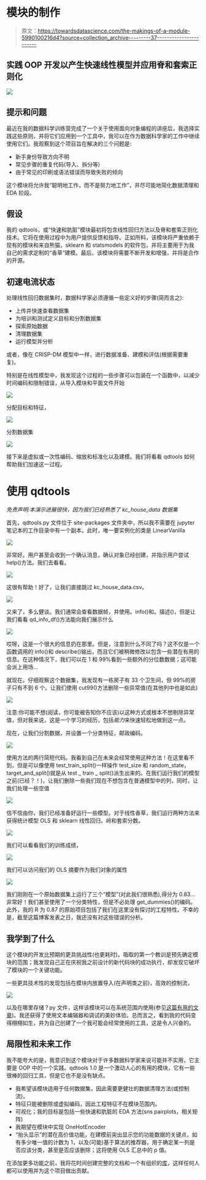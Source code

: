# 模块的制作

> 原文：<https://towardsdatascience.com/the-makings-of-a-module-5990100216d4?source=collection_archive---------37----------------------->

## 实践 OOP 开发以产生快速线性模型并应用脊和套索正则化

![](img/07baeaed84b592a208cab67bbbba946b.png)

## 提示和问题

最近在我的数据科学训练营完成了一个关于使用面向对象编程的讲座后，我选择实践这些原则，并将它们应用到一个工具中，我可以在作为数据科学家的工作中继续使用它们。我观察到这个项目旨在解决的三个问题是:

*   新手身份导致方向不明
*   常见步骤的重复代码(导入、拆分等)
*   由于常见的印刷或语法错误而导致失败的倾向

这个模块将允许我“聪明地工作，而不是努力地工作”，并尽可能地简化数据清理和 EDA 阶段。

## 假设

我的 qdtools，或“快速和肮脏”模块最初将包含线性回归方法以及脊和套索正则化技术。它将在使用过程中为用户提供反馈和指导。正如所料，该模块将严重依赖于现有的模块和来自熊猫，sklearn 和 statsmodels 的软件包，并将主要用于为我自己的需求定制的“香草”建模。最后，该模块将需要不断开发和增强，并将是合作的开源。

## 初速电流状态

处理线性回归数据集时，数据科学家必须遵循一些定义好的步骤(简而言之):

*   上传并快速查看数据集
*   为培训和测试定义目标和分割数据集
*   探索原始数据
*   清理数据集
*   运行模型并分析

或者，像在 CRISP-DM 模型中一样，进行数据准备、建模和评估(根据需要重复)。

特别是在线性模型中，我发现这个过程的一些步骤可以包装在一个函数中，以减少时间编码和限制错误，从导入模块和平面文件开始

![](img/3225d24718ce8647435dece9f24c5853.png)

分配目标和特征，

![](img/b9a360fc9a8f4342dd2196f533e0d271.png)

分割数据集

![](img/1189d6e6c6a37d6e5599789f66b96535.png)

接下来是虚拟或一次性编码、缩放和标准化以及建模。我们将看看 qdtools 如何帮助我们加速这一过程。

# 使用 qdtools

*免责声明:本演示进展很快，因为我们已经熟悉了 kc_house_data 数据集*

首先，qdtools.py 文件位于 site-packages 文件夹中，所以我不需要在 jupyter 笔记本的工作目录中有一个副本。此时，唯一要实例化的类是 LinearVanilla

![](img/2fa2c4d2746ca07b7c1c9dca86be789d.png)

非常好。用户甚至会收到一个确认消息，确认对象已经创建，并指示用户尝试 help()方法。我们去看看。

![](img/1679e3ea7b4fef916b3cfafcfbc748ef.png)

这很有帮助！好了，让我们直接跳过 kc_house_data.csv。

![](img/3572b099bd32301a017b960760d51912.png)

又来了，多么健谈。我们通常会查看数据帧，并使用。info()和。描述()，但是让我们看看 qd_info_df()方法能向我们展示什么

![](img/5fc7f9afff19c9744c843f3887999385.png)

哎呀，这是一个很大的信息扔在那里。但是，注意到什么不同了吗？这不仅是一个函数调用的 info()和 describe()输出，而且它们被稍微修改以包含一些潜在有用的信息。在这种情况下，我们可以在 1 和 99%看到一些额外的分位数数据；这可能会派上用场...

就现在。仔细观察这个数据集，我发现有一栋房子有 33 个卫生间，但 99%的房子只有不到 6 个。让我们使用 cut99()方法删除一些异常值(在其他列中也是如此)

![](img/7a87c4481f61aac43288509a6866659b.png)

注意:你可能不想(阅读，你可能被告知你不应该)以这种方式或根本不想剔除异常值，但对我来说，这是一个学习的经历，包括*能力*来快速轻松地做到这一点。

现在，让我们分割数据，并设置一个分类特征，邮政编码。

![](img/30817a9a8f5975865814b9bafea3ea15.png)

使用方法的两行简短代码。我看到自己在未来会经常使用这种方法！在这里看不到，但是可以像使用 test_train_split()一样操作 test_size 和 random_state，target_and_split()就是从 test _ train _ split()派生出来的。在我们运行我们的模型之前(已经？！)，让我们删除一些我们现在不想包含在普通模型中的列，同时，让我们处理一些空值

![](img/34b93763554ad373e030607ed76709fa.png)

信不信由你，我们已经准备好运行一些模型。对于线性香草，我们运行两种方法来获得统计模型 OLS 和 sklearn 线性回归，岭和套索分数。

![](img/d2ac756e21d8aff64c43ca971522a6ea.png)

我们可以看看我们的训练成绩，

![](img/52959024a0346d156f0f36f1dbaace8b.png)

我们可以访问我们的 OLS 摘要作为我们对象的属性

![](img/dc083bfa71d45bbd82a44038cb6d5121.png)

我们刚刚在一个原始数据集上运行了三个“模型”(对此我们很熟悉),得分为 0.83…非常好！我们甚至使用了一个分类特性，但是不必处理 get_dummies()的编码。此外，我的 R 为 0.87 的原始项目包括了我们在这里没有探讨的工程特性。不幸的是，截至这篇博客发表之日，我还没有对这些错误的分析。

## 我学到了什么

这个模块的开发比预期的更具挑战性(也更耗时)。吸取的第一个教训是预先确定模块的范围；我发现自己正在庆祝我之前设计的新代码块的成功执行，却发现它破坏了模块的一个关键功能。

一些更具技术性的发现包括在模块内放置导入(在声明类之前)，高效的控制流，

![](img/d8f97d708a7abd8894485cd6399f8ef2.png)

以及在哪里存储？py 文件，这样该模块可以在系统范围内使用(参见[这篇有用的文章](https://www.digitalocean.com/community/tutorials/how-to-write-modules-in-python-3))。我还获得了使用文本编辑器和调试的美妙体验。总而言之，看到我的代码变得栩栩如生，并为自己创建了一个我可能会经常使用的工具，这是令人兴奋的。

## 局限性和未来工作

我不能夸大的是，我意识到这个模块对于许多数据科学家来说可能并不实用，它主要是 OOP 中的一个实践。qdtools 1.0 是一个激动人心的有用的模块，它有一些很棒的回归工具，但是它也不是没有缺点。

*   我希望该模块适用于任何数据集，因此需要更健壮的数据清理方法(或控制流)。
*   特征只能被删除或虚拟编码，因此工程特征不在模块范围内。
*   可视化；我的目标是包括一些快速和肮脏的 EDA 方法(sns pairplots，相关矩阵)
*   我期望在模块中实现 OneHotEncoder
*   “抬头显示”的潜在高价值功能，在建模前突出显示您的功能数据的关键点，如有多少唯一值的计数为 1，以及(可能)基于算法的推荐器，用于确定某一列是否应该分类，甚至是否应该删除；这将使用 OLS 汇总中的 p 值。

在添加更多功能之前，我将花时间创建完整的文档和一个有组织的[库](https://github.com/a-woodbury/qdtools)，这样任何人都可以使用并为这个项目做出贡献。